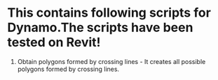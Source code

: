 # This contains following scripts for Dynamo.The scripts have been tested on Revit!
1. Obtain polygons formed by crossing lines - It creates all possible polygons formed by crossing lines. 
